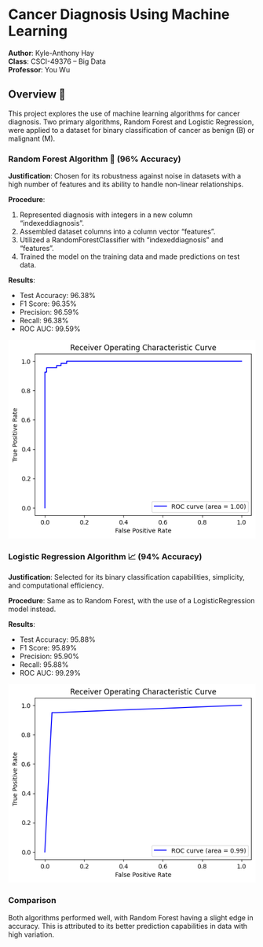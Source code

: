 # Cancer Diagnosis Using Machine Learning

**Author**: Kyle-Anthony Hay  
**Class**: CSCI-49376 – Big Data  
**Professor**: You Wu

## Overview 🔎

This project explores the use of machine learning algorithms for cancer diagnosis. Two primary algorithms, Random Forest and Logistic Regression, were applied to a dataset for binary classification of cancer as benign (B) or malignant (M).

### Random Forest Algorithm 🌳 (96% Accuracy)

**Justification**: Chosen for its robustness against noise in datasets with a high number of features and its ability to handle non-linear relationships.

**Procedure**:

1. Represented diagnosis with integers in a new column “indexeddiagnosis”.
2. Assembled dataset columns into a column vector “features”.
3. Utilized a RandomForestClassifier with “indexeddiagnosis” and “features”.
4. Trained the model on the training data and made predictions on test data.

**Results**:

- Test Accuracy: 96.38%
- F1 Score: 96.35%
- Precision: 96.59%
- Recall: 96.38%
- ROC AUC: 99.59%

![Model diagram](./images/RF.png)

### Logistic Regression Algorithm 📈 (94% Accuracy)

**Justification**: Selected for its binary classification capabilities, simplicity, and computational efficiency.

**Procedure**: Same as to Random Forest, with the use of a LogisticRegression model instead.

**Results**:

- Test Accuracy: 95.88%
- F1 Score: 95.89%
- Precision: 95.90%
- Recall: 95.88%
- ROC AUC: 99.29%

![Model diagram](./images/LR.png)

### Comparison

Both algorithms performed well, with Random Forest having a slight edge in accuracy. This is attributed to its better prediction capabilities in data with high variation.
